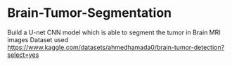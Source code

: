 # Brain-Tumor-Segmentation
Build a U-net CNN model which is able to segment the tumor in Brain MRI images
Dataset used
https://www.kaggle.com/datasets/ahmedhamada0/brain-tumor-detection?select=yes
